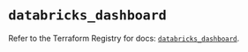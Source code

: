 # `databricks_dashboard`

Refer to the Terraform Registry for docs: [`databricks_dashboard`](https://registry.terraform.io/providers/databricks/databricks/1.55.0/docs/resources/dashboard).
